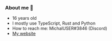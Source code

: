 ### About me 👋

- 16 years old
- I mostly use TypeScript, Rust and Python
- How to reach me: MichalUSER#3846 (Discord)
- [My website](https://michaluser.github.io)
